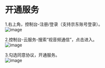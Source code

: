 # 开通服务

1.右上角，控制台-注册/登录（支持京东账号登录）。  
![image](https://user-images.githubusercontent.com/89631429/134630973-35b3f47b-e775-4735-b62c-ba3249faf8f8.png)

2.控制台-云服务-搜索“视音频通信”，点击进入。    
![image](https://user-images.githubusercontent.com/89631429/134631055-61da3868-9b4f-4c69-b179-8ab300adb873.png)

3.勾选同意协议，开通服务。   
![image](https://user-images.githubusercontent.com/89631429/134631115-17931799-1da9-41cf-977c-bf9bbbe96d31.png)
 
